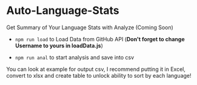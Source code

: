 # Auto-Language-Stats

Get Summary of Your Language Stats with Analyze (Coming Soon)

- ```npm run load``` to Load Data from GitHub API (**Don't forget to change Username to yours in loadData.js**)

- ```npm run anal``` to start analysis and save into csv

You can look at example for output csv, I recommend putting it in Excel, convert to xlsx and create table to unlock ability to sort by each language!
